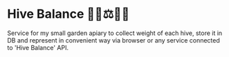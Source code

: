 # Hive Balance 🐝🍯⚖️🍯🐝

Service for my small garden apiary to collect weight of each hive, store it in DB and represent in convenient way via browser or any service connected to 'Hive Balance' API.
